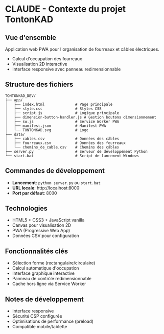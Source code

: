 # CLAUDE - Contexte du projet TontonKAD

## Vue d'ensemble
Application web PWA pour l'organisation de fourreaux et câbles électriques.
- Calcul d'occupation des fourreaux
- Visualisation 2D interactive
- Interface responsive avec panneau redimensionnable

## Structure des fichiers
```
TONTONKAD_DEV/
├── app/
│   ├── index.html              # Page principale
│   ├── style.css               # Styles CSS
│   ├── script.js               # Logique principale
│   ├── dimension-button-handler.js # Gestion boutons dimensionnement  
│   ├── sw.js                   # Service Worker PWA
│   ├── manifest.json           # Manifest PWA
│   └── TONTONKAD.svg           # Logo
├── data/
│   ├── cables.csv              # Données des câbles
│   ├── fourreaux.csv           # Données des fourreaux
│   └── chemins_de_cable.csv    # Chemins des câbles
├── server.py                   # Serveur de développement Python
└── start.bat                   # Script de lancement Windows
```

## Commandes de développement
- **Lancement**: `python server.py` ou `start.bat`
- **URL locale**: http://localhost:8000
- **Port par défaut**: 8000

## Technologies
- HTML5 + CSS3 + JavaScript vanilla
- Canvas pour visualisation 2D
- PWA (Progressive Web App)
- Données CSV pour configuration

## Fonctionnalités clés
- Sélection forme (rectangulaire/circulaire)
- Calcul automatique d'occupation
- Interface graphique interactive
- Panneau de contrôle redimensionnable
- Cache hors ligne via Service Worker

## Notes de développement
- Interface responsive
- Sécurité CSP configurée
- Optimisations de performance (preload)
- Compatible mobile/tablette
